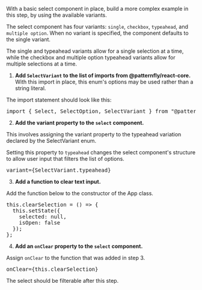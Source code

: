 With a basic select component in place, build a more complex example in this step, by using the available variants.

The select component has four variants: `single`, `checkbox`, `typeahead`, and `multiple option`. When no variant is specified, the component defaults to the single variant. 

The single and typeahead variants allow for a single selection at a time, while the checkbox and multiple option typeahead variants allow for multiple selections at a time.

1) **Add `SelectVariant` to the list of imports from @patternfly/react-core.** With this import in place, this enum's options may be used rather than a string literal.

The import statement should look like this:
<pre class="file" data-target="clipboard">
import { Select, SelectOption, SelectVariant } from "@patternfly/react-core";
</pre>

2) **Add the variant property to the `select` component.**

This involves assigning the variant property to the typeahead variation declared by the SelectVariant enum. 

Setting this property to `typeahead` changes the select component's structure to allow user input that filters the list of options.

<pre class="file" data-target="clipboard">
variant={SelectVariant.typeahead}
</pre>

3) **Add a function to clear text input.**

Add the function below to the constructor of the App class.

<pre class="file" data-target="clipboard">
this.clearSelection = () => {
  this.setState({
    selected: null,
    isOpen: false
  });
};
</pre>

4) **Add an `onClear` property to the `select` component.**

Assign `onClear` to the function that was added in step 3.

<pre class="file" data-target="clipboard">
onClear={this.clearSelection}
</pre>

The select should be filterable after this step.